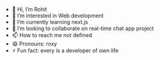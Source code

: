 - 👋 Hi, I’m Rohit
- 👀 I’m interested in Web development
- 🌱 I’m currently learning next.js
- 💞️ I’m looking to collaborate on real-time chat app project
- 📫 How to reach me not defined
- 😄 Pronouns: roxy
- ⚡ Fun fact: every is a developer of own life 

<!---
Dev-roxy/Dev-roxy is a ✨ special ✨ repository because its `README.md` (this file) appears on your GitHub profile.
You can click the Preview link to take a look at your changes.
--->
